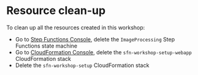 # Resource clean-up

To clean up all the resources created in this workshop: 

* Go to [Step Functions Console](https://console.aws.amazon.com/states/home), delete the `ImageProcessing` Step Functions state machine
* Go to [CloudFormation Console](https://console.aws.amazon.com/cloudformation/home), delete the `sfn-workshop-setup-webapp` CloudFormation stack
* Delete the `sfn-workshop-setup` CloudFormation stack
